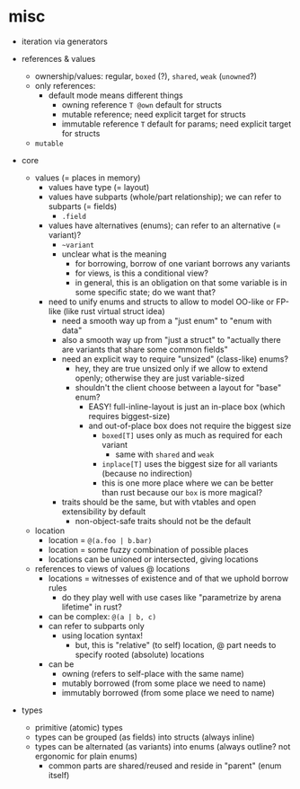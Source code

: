 # misc

- iteration via generators

- references & values
  - ownership/values: regular, `boxed` (?), `shared`, `weak` (`unowned`?)
  - only references:
    - default mode means different things
      - owning reference `T @own` default for structs
      - mutable reference; need explicit target for structs
      - immutable reference `T` default for params; need explicit target for structs
  - `mutable`

- core
  - values (= places in memory)
    - values have type (= layout)
    - values have subparts (whole/part relationship); we can refer to subparts (= fields)
      - `.field`
    - values have alternatives (enums); can refer to an alternative (= variant)?
      - `~variant`
      - unclear what is the meaning
        - for borrowing, borrow of one variant borrows any variants
        - for views, is this a conditional view?
        - in general, this is an obligation on that some variable is in some specific state; do we want that?
    - need to unify enums and structs to allow to model OO-like or FP-like (like rust virtual struct idea)
      - need a smooth way up from a "just enum" to "enum with data"
      - also a smooth way up from "just a struct" to "actually there are variants that share some common fields"
      - need an explicit way to require "unsized" (class-like) enums?
        - hey, they are true unsized only if we allow to extend openly; otherwise they are just variable-sized
        - shouldn't the client choose between a layout for "base" enum?
          - EASY! full-inline-layout is just an in-place box (which requires biggest-size)
          - and out-of-place box does not require the biggest size
            - `boxed[T]` uses only as much as required for each variant
              - same with `shared` and `weak`
            - `inplace[T]` uses the biggest size for all variants (because no indirection)
            - this is one more place where we can be better than rust because our `box` is more magical?
      - traits should be the same, but with vtables and open extensibility by default
        - non-object-safe traits should not be the default
  - location
    - location = `@(a.foo | b.bar)`
    - location = some fuzzy combination of possible places
    - locations can be unioned or intersected, giving locations
  - references to views of values @ locations
    - locations = witnesses of existence and of that we uphold borrow rules
      - do they play well with use cases like "parametrize by arena lifetime" in rust?
    - can be complex: `@(a | b, c)`
    - can refer to subparts only
      - using location syntax!
        - but, this is "relative" (to self) location, @ part needs to specify rooted (absolute) locations
    - can be
      - owning (refers to self-place with the same name)
      - mutably borrowed (from some place we need to name)
      - immutably borrowed (from some place we need to name)

- types
  - primitive (atomic) types
  - types can be grouped (as fields) into structs (always inline)
  - types can be alternated (as variants) into enums (always outline? not ergonomic for plain enums)
    - common parts are shared/reused and reside in "parent" (enum itself)

